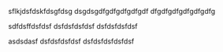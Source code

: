 sflkjdsfdskfdsgfdsg
dsgdsgdfgdfgdfgdfgdf
dfgdfgdfgdfgdfgdfg

sdfdsffdsfdsf
dsfdsfdsfdsf
dsfdsfdsfdsf

asdsdasf
dsfdsfdsfdsf
dsfdsfdsfdsfdsf
